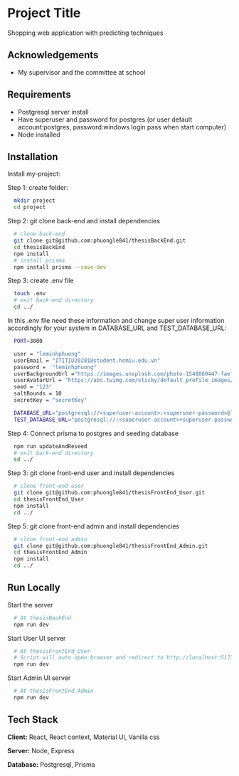 # Project Title

Shopping web application with predicting techniques

## Acknowledgements

- My supervisor and the committee at school

## Requirements

- Postgresql server install
- Have superuser and password for postgres (or user default account:postgres, password:windows login pass when start computer)
- Node installed

## Installation

Install my-project:

Step 1: create folder:

```bash
  mkdir project
  cd project
```

Step 2: git clone back-end and install dependencies

```bash
  # clone back-end
  git clone git@github.com:phuongle841/thesisBackEnd.git
  cd thesisBackEnd
  npm install
  # install prisma
  npm install prisma --save-dev
```

Step 3: create .env file

```bash
  touch .env
  # exit back-end directory
  cd ../
```

In this .env file need these information and change super user information accordingly for your system in DATABASE_URL and TEST_DATABASE_URL:

```bash
  PORT=3000

  user = "leminhphuong"
  userEmail = "ITITIU20281@student.hcmiu.edu.vn"
  password =  "leminhphuong"
  userBackgroundUrl ="https://images.unsplash.com/photo-1548869447-faef5000334c?q=80&w=1170&auto=format&fit=crop&ixlib=rb-4.1.0&ixid=M3wxMjA3fDB8MHxwaG90by1wYWdlfHx8fGVufDB8fHx8fA%3D%3D"
  userAvatarUrl = "https://abs.twimg.com/sticky/default_profile_images/default_profile_400x400.png"
  seed = "123"
  saltRounds = 10
  secretKey = "secretKey"

  DATABASE_URL="postgresql://<superuser-account>:<superuser-password>@localhost:5432/SmartShoppingApp?schema=public"
  TEST_DATABASE_URL="postgresql://:<superuser-account><superuser-password>@localhost:5432/test_SmartShoppingApp?schema=public"

```

Step 4: Connect prisma to postgres and seeding database

```bash
  npm run updateAndReseed
  # exit back-end directory
  cd ../
```

Step 3: git clone front-end user and install dependencies

```bash
  # clone front-end user
  git clone git@github.com:phuongle841/thesisFrontEnd_User.git
  cd thesisFrontEnd_User
  npm install
  cd ../
```

Step 5: git clone front-end admin and install dependencies

```bash
  # clone front-end admin
  git clone git@github.com:phuongle841/thesisFrontEnd_Admin.git
  cd thesisFrontEnd_Admin
  npm install
  cd ../
```

## Run Locally

Start the server

```bash
  # At thesisBackEnd
  npm run dev
```

Start User UI server

```bash
  # At thesisFrontEnd_User
  # Script will auto open browser and redirect to http://localhost:5173/
  npm run dev
```

Start Admin UI server

```bash
  # At thesisFrontEnd_Admin
  npm run dev
```

## Tech Stack

**Client:** React, React context, Material UI, Vanilla css

**Server:** Node, Express

**Database:** Postgresql, Prisma
